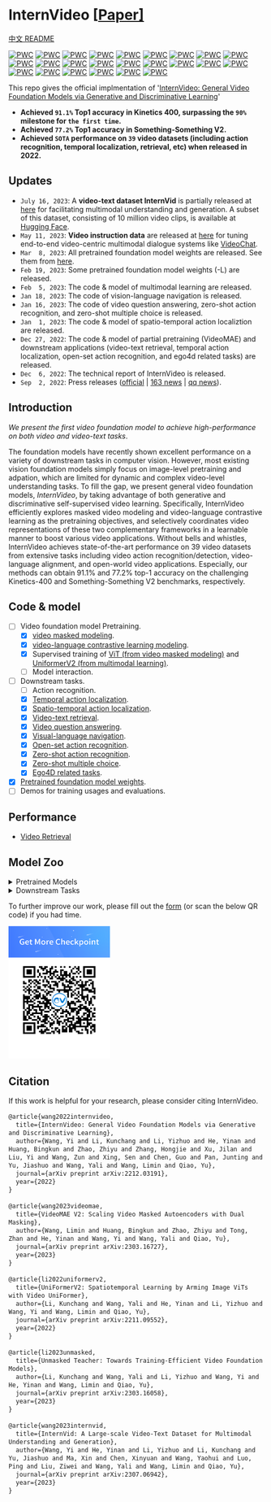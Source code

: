 # InternVideo \[[Paper\]](https://arxiv.org/pdf/2212.03191.pdf)

[中文 README](README_cn.md)

[![PWC](https://img.shields.io/endpoint.svg?url=https://paperswithcode.com/badge/internvideo-general-video-foundation-models/action-classification-on-kinetics-400)](https://paperswithcode.com/sota/action-classification-on-kinetics-400?p=internvideo-general-video-foundation-models)
[![PWC](https://img.shields.io/endpoint.svg?url=https://paperswithcode.com/badge/internvideo-general-video-foundation-models/action-classification-on-kinetics-600)](https://paperswithcode.com/sota/action-classification-on-kinetics-600?p=internvideo-general-video-foundation-models)
[![PWC](https://img.shields.io/endpoint.svg?url=https://paperswithcode.com/badge/internvideo-general-video-foundation-models/action-classification-on-kinetics-700)](https://paperswithcode.com/sota/action-classification-on-kinetics-700?p=internvideo-general-video-foundation-models)
[![PWC](https://img.shields.io/endpoint.svg?url=https://paperswithcode.com/badge/internvideo-general-video-foundation-models/action-recognition-in-videos-on-something-1)](https://paperswithcode.com/sota/action-recognition-in-videos-on-something-1?p=internvideo-general-video-foundation-models)
[![PWC](https://img.shields.io/endpoint.svg?url=https://paperswithcode.com/badge/internvideo-general-video-foundation-models/action-recognition-in-videos-on-something)](https://paperswithcode.com/sota/action-recognition-in-videos-on-something?p=internvideo-general-video-foundation-models)
[![PWC](https://img.shields.io/endpoint.svg?url=https://paperswithcode.com/badge/internvideo-general-video-foundation-models/spatio-temporal-action-localization-on-ava)](https://paperswithcode.com/sota/spatio-temporal-action-localization-on-ava?p=internvideo-general-video-foundation-models)
[![PWC](https://img.shields.io/endpoint.svg?url=https://paperswithcode.com/badge/internvideo-general-video-foundation-models/action-recognition-on-ava-v2-2)](https://paperswithcode.com/sota/action-recognition-on-ava-v2-2?p=internvideo-general-video-foundation-models)
[![PWC](https://img.shields.io/endpoint.svg?url=https://paperswithcode.com/badge/internvideo-general-video-foundation-models/video-retrieval-on-activitynet)](https://paperswithcode.com/sota/video-retrieval-on-activitynet?p=internvideo-general-video-foundation-models)
[![PWC](https://img.shields.io/endpoint.svg?url=https://paperswithcode.com/badge/internvideo-general-video-foundation-models/video-retrieval-on-didemo)](https://paperswithcode.com/sota/video-retrieval-on-didemo?p=internvideo-general-video-foundation-models)
[![PWC](https://img.shields.io/endpoint.svg?url=https://paperswithcode.com/badge/internvideo-general-video-foundation-models/video-retrieval-on-msr-vtt)](https://paperswithcode.com/sota/video-retrieval-on-msr-vtt?p=internvideo-general-video-foundation-models)
[![PWC](https://img.shields.io/endpoint.svg?url=https://paperswithcode.com/badge/internvideo-general-video-foundation-models/video-retrieval-on-lsmdc)](https://paperswithcode.com/sota/video-retrieval-on-lsmdc?p=internvideo-general-video-foundation-models) 
[![PWC](https://img.shields.io/endpoint.svg?url=https://paperswithcode.com/badge/internvideo-general-video-foundation-models/video-retrieval-on-msvd)](https://paperswithcode.com/sota/video-retrieval-on-msvd?p=internvideo-general-video-foundation-models)
[![PWC](https://img.shields.io/endpoint.svg?url=https://paperswithcode.com/badge/internvideo-general-video-foundation-models/video-retrieval-on-vatex)](https://paperswithcode.com/sota/video-retrieval-on-vatex?p=internvideo-general-video-foundation-models)
[![PWC](https://img.shields.io/endpoint.svg?url=https://paperswithcode.com/badge/internvideo-general-video-foundation-models/zero-shot-video-retrieval-on-activitynet)](https://paperswithcode.com/sota/zero-shot-video-retrieval-on-activitynet?p=internvideo-general-video-foundation-models)
[![PWC](https://img.shields.io/endpoint.svg?url=https://paperswithcode.com/badge/internvideo-general-video-foundation-models/zero-shot-video-retrieval-on-didemo)](https://paperswithcode.com/sota/zero-shot-video-retrieval-on-didemo?p=internvideo-general-video-foundation-models)
[![PWC](https://img.shields.io/endpoint.svg?url=https://paperswithcode.com/badge/internvideo-general-video-foundation-models/zero-shot-video-retrieval-on-msr-vtt)](https://paperswithcode.com/sota/zero-shot-video-retrieval-on-msr-vtt?p=internvideo-general-video-foundation-models)
[![PWC](https://img.shields.io/endpoint.svg?url=https://paperswithcode.com/badge/internvideo-general-video-foundation-models/zero-shot-video-retrieval-on-lsmdc)](https://paperswithcode.com/sota/zero-shot-video-retrieval-on-lsmdc?p=internvideo-general-video-foundation-models)
[![PWC](https://img.shields.io/endpoint.svg?url=https://paperswithcode.com/badge/internvideo-general-video-foundation-models/zero-shot-video-retrieval-on-msvd)](https://paperswithcode.com/sota/zero-shot-video-retrieval-on-msvd?p=internvideo-general-video-foundation-models)
[![PWC](https://img.shields.io/endpoint.svg?url=https://paperswithcode.com/badge/internvideo-general-video-foundation-models/zero-shot-video-retrieval-on-vatex)](https://paperswithcode.com/sota/zero-shot-video-retrieval-on-vatex?p=internvideo-general-video-foundation-models)
[![PWC](https://img.shields.io/endpoint.svg?url=https://paperswithcode.com/badge/internvideo-general-video-foundation-models/visual-question-answering-on-msrvtt-qa-1)](https://paperswithcode.com/sota/visual-question-answering-on-msrvtt-qa-1?p=internvideo-general-video-foundation-models)
[![PWC](https://img.shields.io/endpoint.svg?url=https://paperswithcode.com/badge/internvideo-general-video-foundation-models/visual-question-answering-on-msvd-qa-1)](https://paperswithcode.com/sota/visual-question-answering-on-msvd-qa-1?p=internvideo-general-video-foundation-models)
[![PWC](https://img.shields.io/endpoint.svg?url=https://paperswithcode.com/badge/internvideo-general-video-foundation-models/visual-question-answering-on-tgif-qa)](https://paperswithcode.com/sota/visual-question-answering-on-tgif-qa?p=internvideo-general-video-foundation-models) 
[![PWC](https://img.shields.io/endpoint.svg?url=https://paperswithcode.com/badge/internvideo-general-video-foundation-models/open-set-action-recognition-on-ucf101-mitv2)](https://paperswithcode.com/sota/open-set-action-recognition-on-ucf101-mitv2?p=internvideo-general-video-foundation-models)
[![PWC](https://img.shields.io/endpoint.svg?url=https://paperswithcode.com/badge/internvideo-general-video-foundation-models/open-set-action-recognition-on-ucf-hmdb)](https://paperswithcode.com/sota/open-set-action-recognition-on-ucf-hmdb?p=internvideo-general-video-foundation-models)

This repo gives the official implmentation of '[InternVideo: General Video Foundation Models via Generative and Discriminative Learning](https://arxiv.org/abs/2212.03191)'

- **Achieved `91.1%` Top1 accuracy in Kinetics 400, surpassing the `90%` milestone for `the first time`.**
- **Achieved `77.2%` Top1 accuracy in Something-Something V2.**
- **Achieved `SOTA` performance on `39` video datasets (including action recognition, temporal localization, retrieval, etc) when released in 2022.**

## Updates
- `July 16, 2023`: A **video-text dataset InternVid** is partially released at [here](Data/InternVid) for facilitating multimodal understanding and generation. A subset of this dataset, consisting of 10 million video clips, is available at [Hugging Face](https://huggingface.co/datasets/OpenGVLab/InternVid).
- `May 11, 2023`: **Video instruction data** are released at [here](Data/instruction_data) for tuning end-to-end video-centric multimodal dialogue systems like [VideoChat](https://github.com/OpenGVLab/Ask-Anything).
- `Mar  8, 2023`: All pretrained foundation model weights are released. See them from [here](#model-zoo).
- `Feb 19, 2023`: Some pretrained foundation model weights (-L) are released.
- `Feb  5, 2023`: The code & model of multimodal learning are released.
- `Jan 18, 2023`: The code of vision-language navigation is released.
- `Jan 16, 2023`: The code of video question answering, zero-shot action recognition, and zero-shot multiple choice is released.
- `Jan  1, 2023`: The code & model of spatio-temporal action localiztion are released.
- `Dec 27, 2022`: The code & model of partial pretraining (VideoMAE) and downstream applications (video-text retrieval, temporal action localization, open-set action recognition, and ego4d related tasks) are released.
- `Dec  6, 2022`: The technical report of InternVideo is released.
- `Sep  2, 2022`: Press releases ([official](https://www.shlab.org.cn/news/5443279) | [163 news](https://www.163.com/dy/article/HG939TNR0530QRMB.html) | [qq news](https://new.qq.com/rain/a/20220902A053JP00)).

## Introduction
*We present the first video foundation model to achieve high-performance on both video and video-text tasks*.

The foundation models have recently shown excellent performance on a variety of downstream tasks in computer vision. However, most existing vision foundation models simply focus on image-level pretraining and adpation, which are limited for dynamic and complex video-level understanding tasks. To fill the gap, we present general video foundation models, *InternVideo*, by taking advantage of both generative and discriminative self-supervised video learning. Specifically, InternVideo efficiently explores masked video modeling and video-language contrastive learning as the pretraining objectives, and selectively coordinates video representations of these two complementary frameworks in a learnable manner to boost various video applications. Without bells and whistles, InternVideo achieves state-of-the-art performance on 39 video datasets from extensive tasks including video action recognition/detection, video-language alignment, and open-world video applications. Especially, our methods can obtain 91.1% and 77.2% top-1 accuracy on the challenging Kinetics-400 and Something-Something V2 benchmarks, respectively.

## Code & model
- [ ] Video foundation model Pretraining.
    - [x] [video masked modeling](Pretrain/VideoMAE).
    - [x] [video-language contrastive learning modeling](Pretrain/Multi-Modalities-Pretraining).
    - [x] Supervised training of [ViT (from video masked modeling)](Pretrain/VideoMAE#finetune) and [UniformerV2 (from multimodal learning)](https://github.com/OpenGVLab/UniFormerV2/blob/main/INSTRUCTIONS.md#training).
    - [ ] Model interaction.
- [ ] Downstream tasks.
    - [ ] Action recognition.
    - [x] [Temporal action localization](Downstream/Temporal-Action-Localization).
    - [x] [Spatio-temporal action localization](Downstream/Spatial-Temporal-Action-Localization).
    - [x] [Video-text retrieval](Downstream/Video-Text-Retrieval).
    - [x] [Video question answering](Downstream/multi-modalities-downstream#video-question-answering).
    - [x] [Visual-language navigation](Downstream/Visual-Language-Navigation).
    - [x] [Open-set action recognition](Downstream/Open-Set-Action-Recognition).
    - [x] [Zero-shot action recognition](Downstream/multi-modalities-downstream#zero-shot-action-recognition).
    - [x] [Zero-shot multiple choice](Downstream/multi-modalities-downstream#zero-shot-multiple-choice).
    - [x] [Ego4D related tasks](https://github.com/OpenGVLab/ego4d-eccv2022-solutions).
- [x] [Pretrained foundation model weights](https://github.com/OpenGVLab/InternVideo#model-zoo).
- [ ] Demos for training usages and evaluations.

## Performance
- [Video Retrieval](Downstream/Video-Text-Retrieval#our-results)

## Model Zoo

<details>
<summary> Pretrained Models </summary>
<br>
<div>

|      Model      |   Training Data   |                                               download                                                |
| :-----------------: | :----------------------: | :---------------------------------------------------------------------------------------------------: |
| InternVideo-MM-L-14 | WebVid10M+Self-collected (14M) |   [ckpt](https://pjlab-gvm-data.oss-cn-shanghai.aliyuncs.com/internvideo/pretrain/InternVideo-MM-L-14.ckpt) |
| VideoMAE-B | UnlabeledHybrid (1M) |   [ckpt](https://pjlab-gvm-data.oss-cn-shanghai.aliyuncs.com/internvideo/pretrain/videomae/vit_b_hybrid_pt_800e.pth)   |
| VideoMAE-L | UnlabeledHybrid (1M)|   [ckpt](https://pjlab-gvm-data.oss-cn-shanghai.aliyuncs.com/internvideo/pretrain/videomae/vit_l_hybrid_pt_800e.pth)   |
| VideoMAE-H | UnlabeledHybrid (1M)|   [ckpt](https://pjlab-gvm-data.oss-cn-shanghai.aliyuncs.com/internvideo/pretrain/videomae/vit_h_hybrid_pt_1200e.pth)  |
</div>
</details>

<details>
<summary> Downstream Tasks</summary>
<br>
<div>

**Classification**
|      Model      |   Finetuning Data   |                                               download                                                |
| :-----------------: | :----------------: | :---------------------------------------------------------------------------------------------------: |
| VideoMAE-B | K400 |   [ckpt](https://pjlab-gvm-data.oss-cn-shanghai.aliyuncs.com/internvideo/pretrain/videomae/vit_b_hybrid_pt_800e_k400_ft.pth) |
| VideoMAE-B | K710 |   [ckpt](https://pjlab-gvm-data.oss-cn-shanghai.aliyuncs.com/internvideo/pretrain/videomae/vit_b_hybrid_pt_800e_k710_ft.pth)   |
| VideoMAE-B | SSv2 |   [ckpt](https://pjlab-gvm-data.oss-cn-shanghai.aliyuncs.com/internvideo/pretrain/videomae/vit_b_hybrid_pt_800e_ssv2_ft.pth)   |
| VideoMAE-L | K400 |   [ckpt](https://pjlab-gvm-data.oss-cn-shanghai.aliyuncs.com/internvideo/pretrain/videomae/vit_l_hybrid_pt_800e_k400_ft.pth) |
| VideoMAE-L | K700 |   [ckpt](https://pjlab-gvm-data.oss-cn-shanghai.aliyuncs.com/internvideo/pretrain/videomae/vit_l_hybrid_pt_800e_k700_ft.pth)   |
| VideoMAE-L | SSv2 |   [ckpt](https://pjlab-gvm-data.oss-cn-shanghai.aliyuncs.com/internvideo/pretrain/videomae/vit_l_hybrid_pt_800e_ssv2_ft.pth)   |
| VideoMAE-H | K400 |   [ckpt](https://pjlab-gvm-data.oss-cn-shanghai.aliyuncs.com/internvideo/action_recognition/K400/VideoMAE/ViT-H_f32_res384_89.54.pth) [log](https://pjlab-gvm-data.oss-cn-shanghai.aliyuncs.com/internvideo/action_recognition/K400/VideoMAE/ViT-H_f32_res384_89.54.log)|
| VideoMAE-H | SSv1 |   [ckpt](https://pjlab-gvm-data.oss-cn-shanghai.aliyuncs.com/internvideo/action_recognition/SSV1/VideoMAE/ViT-H.pth) [log](https://pjlab-gvm-data.oss-cn-shanghai.aliyuncs.com/internvideo/action_recognition/SSV1/VideoMAE/log.txt)|
| VideoMAE-H | HMDB51 |   [ckpt_split1](https://pjlab-gvm-data.oss-cn-shanghai.aliyuncs.com/internvideo/action_recognition/HMDB51/VideoMAE/split1_89.64/ViT-H.pth) | [ckpt_split2](https://pjlab-gvm-data.oss-cn-shanghai.aliyuncs.com/internvideo/action_recognition/HMDB51/VideoMAE/split2_89.92/ViT-H.pth) | [ckpt_split3](https://pjlab-gvm-data.oss-cn-shanghai.aliyuncs.com/internvideo/action_recognition/HMDB51/VideoMAE/split3_88.35/ViT-H.pth)|

**Retrieval**
|      Model      |   Training Data   |                                               download                                                |
| :-----------------: | :----------------: | :---------------------------------------------------------------------------------------------------: |
| InternVideo-MM-L-14 | ActivityNet |   [ckpt](https://pjlab-gvm-data.oss-cn-shanghai.aliyuncs.com/internvideo/retrieval/activitynet/kc4_1e-3_2e-3_bs64_77words_64frame_dsl/pytorch_model.bin) [opt](https://pjlab-gvm-data.oss-cn-shanghai.aliyuncs.com/internvideo/retrieval/activitynet/kc4_1e-3_2e-3_bs64_77words_64frame_dsl/pytorch_opt.bin) [log](https://pjlab-gvm-data.oss-cn-shanghai.aliyuncs.com/internvideo/retrieval/activitynet/kc4_1e-3_2e-3_bs64_77words_64frame_dsl/log.txt)|
| InternVideo-MM-L-14 | DiDeMo |   [ckpt](https://pjlab-gvm-data.oss-cn-shanghai.aliyuncs.com/internvideo/retrieval/didemo/pytorch_model.bin) [opt](https://pjlab-gvm-data.oss-cn-shanghai.aliyuncs.com/internvideo/retrieval/didemo/pytorch_opt.bin) [log](https://pjlab-gvm-data.oss-cn-shanghai.aliyuncs.com/internvideo/retrieval/didemo/log.txt)|
| InternVideo-MM-L-14 | LSMDC |   [ckpt](https://pjlab-gvm-data.oss-cn-shanghai.aliyuncs.com/internvideo/retrieval/lsmdc/pytorch_model.bin) [opt](https://pjlab-gvm-data.oss-cn-shanghai.aliyuncs.com/internvideo/retrieval/lsmdc/pytorch_opt.bin) [log](https://pjlab-gvm-data.oss-cn-shanghai.aliyuncs.com/internvideo/retrieval/lsmdc/log.txt)|
| InternVideo-MM-L-14 | MSR-VTT |   [ckpt](https://pjlab-gvm-data.oss-cn-shanghai.aliyuncs.com/internvideo/retrieval/msrvtt/kc4_finetune_1e-32e-3_77words_12frames_128_16_bothdsl/pytorch_model.bin) [opt](https://pjlab-gvm-data.oss-cn-shanghai.aliyuncs.com/internvideo/retrieval/msrvtt/kc4_finetune_1e-32e-3_77words_12frames_128_16_bothdsl/pytorch_opt.bin) [log](https://pjlab-gvm-data.oss-cn-shanghai.aliyuncs.com/internvideo/retrieval/msrvtt/kc4_finetune_1e-32e-3_77words_12frames_128_16_bothdsl/log.txt)|
| InternVideo-MM-L-14 | MSVD |   [ckpt](https://pjlab-gvm-data.oss-cn-shanghai.aliyuncs.com/internvideo/retrieval/msvd/pytorch_model.bin) [opt](https://pjlab-gvm-data.oss-cn-shanghai.aliyuncs.com/internvideo/retrieval/msvd/pytorch_opt.bin) [log](https://pjlab-gvm-data.oss-cn-shanghai.aliyuncs.com/internvideo/retrieval/msvd/log.txt)|
| InternVideo-MM-L-14 | VATEX |   [ckpt](https://pjlab-gvm-data.oss-cn-shanghai.aliyuncs.com/internvideo/retrieval/vatex/kc4_1e-35e-3_128_8frame/pytorch_model.bin) [opt](https://pjlab-gvm-data.oss-cn-shanghai.aliyuncs.com/internvideo/retrieval/vatex/kc4_1e-35e-3_128_8frame/pytorch_opt.bin) [log](https://pjlab-gvm-data.oss-cn-shanghai.aliyuncs.com/internvideo/retrieval/vatex/kc4_1e-35e-3_128_8frame/log.txt)|

**VideoQA**
|      Model      |   Finetuning Data   |                                               download                                                |
| :-----------------: | :----------------: | :---------------------------------------------------------------------------------------------------: |
| InternVideo-MM-L-14 | MSR-VTT |   [ckpt](https://pjlab-gvm-data.oss-cn-shanghai.aliyuncs.com/internvideo/vqa/msrvtt.ckpt) |
| InternVideo-MM-L-14 | MSVD |   [ckpt](https://pjlab-gvm-data.oss-cn-shanghai.aliyuncs.com/internvideo/vqa/msvd.ckpt)   |
| InternVideo-MM-L-14 | TGIFQA |   [ckpt](https://pjlab-gvm-data.oss-cn-shanghai.aliyuncs.com/internvideo/vqa/tqifqa.ckpt)   |

**Spatio-Temporal Action Localization**
|      Model      |   Finetuning Data   |                                               download                                                |
| :-----------------: | :----------------: | :---------------------------------------------------------------------------------------------------: |
| VideoMAE-H | AVA-Kinetics |   [ckpt](https://pjlab-gvm-data.oss-cn-shanghai.aliyuncs.com/internvideo/stal/vit_h_hybrid_pt_k710_ft_ak_ft.sh) |
</div>
</details>

To further improve our work, please fill out the [form](https://wenjuan.feishu.cn/m?t=syQjww7QWNJi-jk5u) (or scan the below QR code) if you had time.

<img src="Media/download.png" width="200" height="260" alt="survey_icon"/>
<!--![survey_icon](Media/download.png){:height="50%" width="50%"}-->

<!--
## 🚀🚀 Pretraining

We present the code of video masked modeling ([VideoMAE](Pretrain/VideoMAE/README.md)), video-language contrastive learning modeling (to be updated), and model interaction (to be updated). Partial supervised video post-pretraining are given in both [VideoMAE](Pretrain/VideoMAE/README.md) and [UniformerV2](https://github.com/OpenGVLab/UniFormerV2/blob/d390105e588665af5029bfcceed5b9975d4b13bb/README.md).


## 🚢🚢 Downstram Tasks

* The instruction of video-text retrieval is in the [Retrieval.md](Downstream/Video-Text-Retrieval/README.md)
* The instruction of temporal action localization is in the [TAL.md](Downstream/Temporal-Action-Localization/README.md)
* The instruction of open-set action recognition is in the [OAR.md](Downstream/Open-Set-Action-Recognition/README.md)
* The instruction of ego-tasks is in the [EGO.md](https://github.com/OpenGVLab/ego4d-eccv2022-solutions/blob/main/readme.md)
-->

<!--

## News

- `Nov 24, 2022`: 🚀🚀 InternVideo .

## Coming soon
- [ ] 

## Introduction

**InternVideo**

## Main Results on Downstream Tasks

**Action Recognition**

**Temporal Action Localization**

**Spatio-Temporal Action Localization**


## Acknowledgment
-->

## Citation

If this work is helpful for your research, please consider citing InternVideo.

```
@article{wang2022internvideo,
  title={InternVideo: General Video Foundation Models via Generative and Discriminative Learning},
  author={Wang, Yi and Li, Kunchang and Li, Yizhuo and He, Yinan and Huang, Bingkun and Zhao, Zhiyu and Zhang, Hongjie and Xu, Jilan and Liu, Yi and Wang, Zun and Xing, Sen and Chen, Guo and Pan, Junting and Yu, Jiashuo and Wang, Yali and Wang, Limin and Qiao, Yu},
  journal={arXiv preprint arXiv:2212.03191},
  year={2022}
}

@article{wang2023videomae,
  title={VideoMAE V2: Scaling Video Masked Autoencoders with Dual Masking},
  author={Wang, Limin and Huang, Bingkun and Zhao, Zhiyu and Tong, Zhan and He, Yinan and Wang, Yi and Wang, Yali and Qiao, Yu},
  journal={arXiv preprint arXiv:2303.16727},
  year={2023}
}

@article{li2022uniformerv2,
  title={UniFormerV2: Spatiotemporal Learning by Arming Image ViTs with Video UniFormer},
  author={Li, Kunchang and Wang, Yali and He, Yinan and Li, Yizhuo and Wang, Yi and Wang, Limin and Qiao, Yu},
  journal={arXiv preprint arXiv:2211.09552},
  year={2022}
}

@article{li2023unmasked,
  title={Unmasked Teacher: Towards Training-Efficient Video Foundation Models},
  author={Li, Kunchang and Wang, Yali and Li, Yizhuo and Wang, Yi and He, Yinan and Wang, Limin and Qiao, Yu},
  journal={arXiv preprint arXiv:2303.16058},
  year={2023}
}

@article{wang2023internvid,
  title={InternVid: A Large-scale Video-Text Dataset for Multimodal Understanding and Generation},
  author={Wang, Yi and He, Yinan and Li, Yizhuo and Li, Kunchang and Yu, Jiashuo and Ma, Xin and Chen, Xinyuan and Wang, Yaohui and Luo, Ping and Liu, Ziwei and Wang, Yali and Wang, Limin and Qiao, Yu},
  journal={arXiv preprint arXiv:2307.06942},
  year={2023}
}
```
